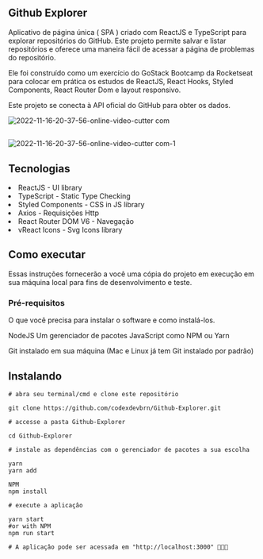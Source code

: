 ## Github Explorer 

Aplicativo de página única ( SPA ) criado com ReactJS e TypeScript para explorar repositórios do GitHub. Este projeto permite salvar e listar repositórios e oferece uma maneira fácil de acessar a página de problemas do repositório.

Ele foi construído como um exercício do GoStack Bootcamp da Rocketseat para colocar em prática os estudos de ReactJS, React Hooks, Styled Components, React Router Dom e layout responsivo.

Este projeto se conecta à API oficial do GitHub para obter os dados.

![2022-11-16-20-37-56-_online-video-cutter com_](https://user-images.githubusercontent.com/100212947/202484753-0c4b06b4-10cf-47d0-af0a-904430176a66.gif)
## 
![2022-11-16-20-37-56-_online-video-cutter com_-_1_](https://user-images.githubusercontent.com/100212947/202485087-8e02c194-e40a-4002-8b05-a095b5833ee2.gif)

## Tecnologias

<li>ReactJS - UI library</li>

<li>TypeScript - Static Type Checking</li>

<li>Styled Components - CSS in JS library</li>

<li>Axios - Requisições Http</li>

<li>React Router DOM V6 - Navegação</li>

<li>vReact Icons - Svg Icons library</li>

## Como executar

Essas instruções fornecerão a você uma cópia do projeto em execução em sua máquina local para fins de desenvolvimento e teste.

### Pré-requisitos
O que você precisa para instalar o software e como instalá-los.

NodeJS
Um gerenciador de pacotes JavaScript como NPM ou Yarn

Git instalado em sua máquina (Mac e Linux já tem Git instalado por padrão)

## Instalando

```shell
# abra seu terminal/cmd e clone este repositório

git clone https://github.com/codexdevbrn/Github-Explorer.git

# accesse a pasta Github-Explorer

cd Github-Explorer

# instale as dependências com o gerenciador de pacotes a sua escolha

yarn
yarn add

NPM
npm install

# execute a aplicaçâo

yarn start
#or with NPM
npm run start

# A aplicaçâo pode ser acessada em "http://localhost:3000" 🎉🎉🎉

```
